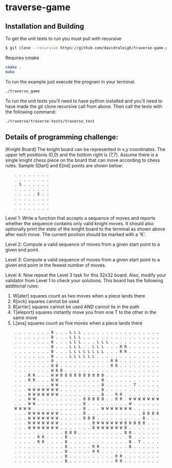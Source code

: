 # traverse-game

## Installation and Building
To get the unit tests to run you must pull with recursive
```bash
$ git clone --recursive https://github.com/davidraleigh/traverse-game.git
```

Requires cmake
```bash
cmake .
make
```

To run the example just execute the program in your terminal:
```bash
./traverse_game
```

To run the unit tests you'll need to have python installed and you'll need to have made the git clone recursive call from above. Then call the tests with the following command:
```bash
./traverse/traverse-tests/traverse_test
```

## Details of programming challenge:

[Knight Board]
The knight board can be represented in x,y coordinates.  The upper left positionis (0,0) and the bottom right is (7,7).  Assume there is a single knight chess piece on the board that can move according to chess rules.  Sample S[tart] and E[nd] points are shown below:

```bash
    . . . . . . . .
    . . . . . . . .
    . S . . . . . .
    . . . . . . . .
    . . . . . E . .
    . . . . . . . .
    . . . . . . . .
    . . . . . . . .
```

Level 1: Write a function that accepts a sequence of moves and reports whether the sequence contains only valid knight moves.  It should also optionally print the state of the knight board to the terminal as shown above after each move.  The current position should be marked with a 'K'.

Level 2: Compute a valid sequence of moves from a given start point to a given end point.

Level 3: Compute a valid sequence of moves from a given start point to a given end point in the fewest number of moves.

Level 4: Now repeat the Level 3 task for this 32x32 board.  Also, modify your validator from Level 1 to check your solutions.  This board has the following additional rules:
1) W[ater] squares count as two moves when a piece lands there
2) R[ock] squares cannot be used
3) B[arrier] squares cannot be used AND cannot lie in the path
4) T[eleport] squares instantly move you from one T to the other in the same move
5) L[ava] squares count as five moves when a piece lands there

```bash
    . . . . . . . . B . . . L L L . . . . . . . . . . . . . . . . .
    . . . . . . . . B . . . L L L . . . . . . . . . . . . . . . . .
    . . . . . . . . B . . . L L L . . . L L L . . . . . . . . . . .
    . . . . . . . . B . . . L L L . . L L L . . . R R . . . . . . .
    . . . . . . . . B . . . L L L L L L L L . . . R R . . . . . . .
    . . . . . . . . B . . . L L L L L L . . . . . . . . . . . . . .
    . . . . . . . . B . . . . . . . . . . . . R R . . . . . . . . .
    . . . . . . . . B B . . . . . . . . . . . R R . . . . . . . . .
    . . . . . . . . W B B . . . . . . . . . . . . . . . . . . . . .
    . . . R R . . . W W B B B B B B B B B B . . . . . . . . . . . .
    . . . R R . . . W W . . . . . . . . . B . . . . . . . . . . . .
    . . . . . . . . W W . . . . . . . . . B . . . . . . T . . . . .
    . . . W W W W W W W . . . . . . . . . B . . . . . . . . . . . .
    . . . W W W W W W W . . . . . . . . . B . . R R . . . . . . . .
    . . . W W . . . . . . . . . . B B B B B . . R R . W W W W W W W
    . . . W W . . . . . . . . . . B . . . . . . . . . W . . . . . .
    W W W W . . . . . . . . . . . B . . . W W W W W W W . . . . . .
    . . . W W W W W W W . . . . . B . . . . . . . . . . . . B B B B
    . . . W W W W W W W . . . . . B B B . . . . . . . . . . B . . .
    . . . W W W W W W W . . . . . . . B W W W W W W B B B B B . . .
    . . . W W W W W W W . . . . . . . B W W W W W W B . . . . . . .
    . . . . . . . . . . . B B B . . . . . . . . . . B B . . . . . .
    . . . . . R R . . . . B . . . . . . . . . . . . . B . . . . . .
    . . . . . R R . . . . B . . . . . . . . . . . . . B . T . . . .
    . . . . . . . . . . . B . . . . . R R . . . . . . B . . . . . .
    . . . . . . . . . . . B . . . . . R R . . . . . . . . . . . . .
    . . . . . . . . . . . B . . . . . . . . . . R R . . . . . . . .
    . . . . . . . . . . . B . . . . . . . . . . R R . . . . . . . .
```



